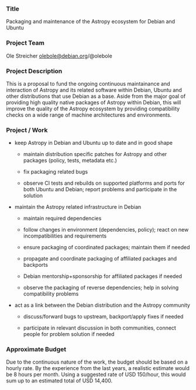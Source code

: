 ### Title

Packaging and maintenance of the Astropy ecosystem for Debian and Ubuntu

### Project Team

Ole Streicher olebole@debian.org/@olebole

### Project Description

This is a proposal to fund the ongoing continuous maintainance and
interaction of Astropy and its related software within Debian, Ubuntu
and other distributions that use Debian as a base. Aside from the
major goal of providing high quality native packages of Astropy within
Debian, this will improve the quality of the Astropy ecosystem by
providing compatibility checks on a wide range of machine
architectures and environments.


### Project / Work

 * keep Astropy in Debian and Ubuntu up to date and in good shape

   - maintain distribution specific patches for Astropy and other packages
    (policy, tests, metadata etc.)

   - fix packaging related bugs

   - observe CI tests and rebuilds on supported platforms and ports for both
     Ubuntu and Debian; report problems and participate in the solution

 * maintain the Astropy related infrastructure in Debian

   - maintain required dependencies

   - follow changes in environment (dependencies, policy); react on new
     incompatibilities and requirements

   - ensure packaging of coordinated packages; maintain them if needed

   - propagate and coordinate packaging of affiliated packages and backports

   - Debian mentorship+sponsorship for affiliated packages if needed

   - observe the packaging of reverse dependencies; help in solving
     compatibility problems

 * act as a link between the Debian distribution and the Astropy community

   - discuss/forward bugs to upstream, backport/apply fixes if needed

   - participate in relevant discussion in both communities, connect
     people for problem solution if needed


### Approximate Budget

Due to the continuous nature of the work, the budget should be based
on a hourly rate. By the experience from the last years, a realistic
estimate would be 8 hours per month. Using a suggested rate of
USD 150/hour, this would sum up to an estimated total of USD 14,400.
